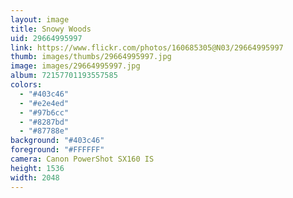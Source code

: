```yaml
---
layout: image
title: Snowy Woods
uid: 29664995997
link: https://www.flickr.com/photos/160685305@N03/29664995997
thumb: images/thumbs/29664995997.jpg
image: images/29664995997.jpg
album: 72157701193557585
colors: 
  - "#403c46"
  - "#e2e4ed"
  - "#97b6cc"
  - "#8287bd"
  - "#87788e"
background: "#403c46"
foreground: "#FFFFFF"
camera: Canon PowerShot SX160 IS
height: 1536
width: 2048
---
```


